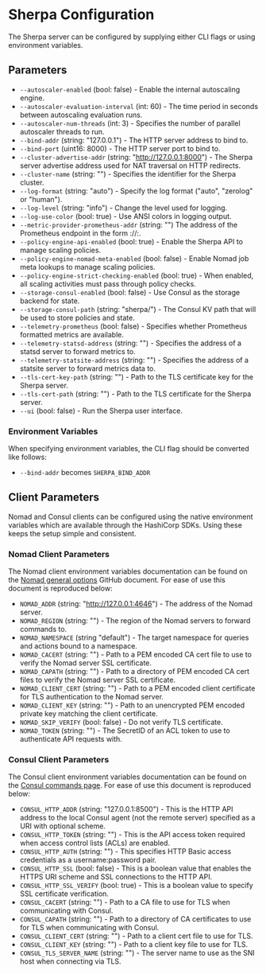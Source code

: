 # Sherpa Configuration

The Sherpa server can be configured by supplying either CLI flags or using environment variables.

## Parameters

* `--autoscaler-enabled` (bool: false) - Enable the internal autoscaling engine.
* `--autoscaler-evaluation-interval` (int: 60) - The time period in seconds between autoscaling evaluation runs.
* `--autoscaler-num-threads` (int: 3) - Specifies the number of parallel autoscaler threads to run.
* `--bind-addr` (string: "127.0.0.1") - The HTTP server address to bind to.
* `--bind-port` (uint16: 8000) - The HTTP server port to bind to.
* `--cluster-advertise-addr` (string: "http://127.0.0.1:8000") - The Sherpa server advertise address used for NAT traversal on HTTP redirects.
* `--cluster-name` (string: "") - Specifies the identifier for the Sherpa cluster.
* `--log-format` (string: "auto") - Specify the log format ("auto", "zerolog" or "human").
* `--log-level` (string: "info") - Change the level used for logging.
* `--log-use-color` (bool: true) - Use ANSI colors in logging output.
* `--metric-provider-prometheus-addr` (string: "") The address of the Prometheus endpoint in the form <protocol>://<addr>:<port>.
* `--policy-engine-api-enabled` (bool: true) - Enable the Sherpa API to manage scaling policies.
* `--policy-engine-nomad-meta-enabled` (bool: false) - Enable Nomad job meta lookups to manage scaling policies.
* `--policy-engine-strict-checking-enabled` (bool: true) - When enabled, all scaling activities must pass through policy checks.
* `--storage-consul-enabled` (bool: false) - Use Consul as the storage backend for state.
* `--storage-consul-path` (string: "sherpa/") - The Consul KV path that will be used to store policies and state.
* `--telemetry-prometheus` (bool: false) - Specifies whether Prometheus formatted metrics are available.
* `--telemetry-statsd-address` (string: "") - Specifies the address of a statsd server to forward metrics to.
* `--telemetry-statsite-address` (string: "") - Specifies the address of a statsite server to forward metrics data to.
* `--tls-cert-key-path` (string: "") - Path to the TLS certificate key for the Sherpa server.
* `--tls-cert-path` (string: "") - Path to the TLS certificate for the Sherpa server.
* `--ui` (bool: false) - Run the Sherpa user interface.

### Environment Variables

When specifying environment variables, the CLI flag should be converted like follows:
* `--bind-addr` becomes `SHERPA_BIND_ADDR`

## Client Parameters

Nomad and Consul clients can be configured using the native environment variables which are available through the HashiCorp SDKs. Using these keeps the setup simple and consistent.

### Nomad Client Parameters

The Nomad client environment variables documentation can be found on the [Nomad general options](https://github.com/hashicorp/nomad/blob/22fd62753510a4a41c1b8f1d117ea1a90b48df06/website/source/docs/commands/_general_options.html.md) GitHub document. For ease of use this document is reproduced below:

* `NOMAD_ADDR` (string: "http://127.0.0.1:4646") - The address of the Nomad server.
* `NOMAD_REGION` (string: "") - The region of the Nomad servers to forward commands to.
* `NOMAD_NAMESPACE` (string "default") - The target namespace for queries and actions bound to a namespace.
* `NOMAD_CACERT` (string: "") - Path to a PEM encoded CA cert file to use to verify the Nomad server SSL certificate.
* `NOMAD_CAPATH` (string: "") - Path to a directory of PEM encoded CA cert files to verify the Nomad server SSL certificate.
* `NOMAD_CLIENT_CERT` (string: "") - Path to a PEM encoded client certificate for TLS authentication to the Nomad server.
* `NOMAD_CLIENT_KEY` (string: "") - Path to an unencrypted PEM encoded private key matching the client certificate.
* `NOMAD_SKIP_VERIFY` (bool: false) - Do not verify TLS certificate.
* `NOMAD_TOKEN` (string: "") - The SecretID of an ACL token to use to authenticate API requests with.

### Consul Client Parameters

The Consul client environment variables documentation can be found on the [Consul commands page](https://www.consul.io/docs/commands/index.html#environment-variables). For ease of use this document is reproduced below:

* `CONSUL_HTTP_ADDR` (string: "127.0.0.1:8500") - This is the HTTP API address to the local Consul agent (not the remote server) specified as a URI with optional scheme.
* `CONSUL_HTTP_TOKEN` (string: "") - This is the API access token required when access control lists (ACLs) are enabled.
* `CONSUL_HTTP_AUTH` (string: "") - This specifies HTTP Basic access credentials as a username:password pair.
* `CONSUL_HTTP_SSL` (bool: false) - This is a boolean value that enables the HTTPS URI scheme and SSL connections to the HTTP API.
* `CONSUL_HTTP_SSL_VERIFY` (bool: true) - This is a boolean value to specify SSL certificate verification.
* `CONSUL_CACERT` (string: "") - Path to a CA file to use for TLS when communicating with Consul.
* `CONSUL_CAPATH` (string: "") - Path to a directory of CA certificates to use for TLS when communicating with Consul.
* `CONSUL_CLIENT_CERT` (string: "") - Path to a client cert file to use for TLS.
* `CONSUL_CLIENT_KEY` (string: "") - Path to a client key file to use for TLS.
* `CONSUL_TLS_SERVER_NAME` (string: "") - The server name to use as the SNI host when connecting via TLS.
